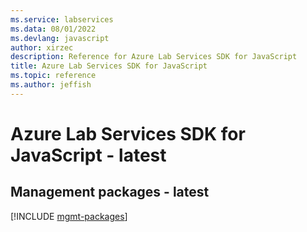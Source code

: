 ```yaml
---
ms.service: labservices
ms.data: 08/01/2022
ms.devlang: javascript
author: xirzec
description: Reference for Azure Lab Services SDK for JavaScript
title: Azure Lab Services SDK for JavaScript
ms.topic: reference
ms.author: jeffish
---
```

# Azure Lab Services SDK for JavaScript - latest

## Management packages - latest
[!INCLUDE [mgmt-packages](lab-services-mgmt-index.md)]